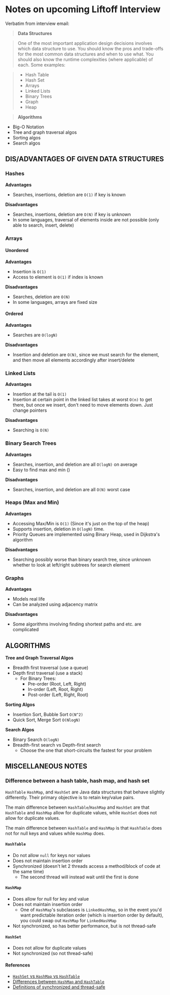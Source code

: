 # Notes on upcoming Liftoff Interview

Verbatim from interview email:

  > **Data Structures**

  > One of the most important application design decisions involves which data structure to use. You should know the pros and trade-offs for the most common data structures and when to use what. You should also know the runtime complexities (where applicable) of each. Some examples:

  > * Hash Table
  > * Hash Set
  > * Arrays
  > * Linked Lists
  > * Binary Trees
  > * Graph
  > * Heap

  > **Algorithms**
  * Big-O Notation  
  * Tree and graph traversal algos
  * Sorting algos
  * Search algos

## DIS/ADVANTAGES OF GIVEN DATA STRUCTURES

### Hashes

**Advantages**
* Searches, insertions, deletion are `O(1)` if key is known

**Disadvantages**

* Searches, insertions, deletion are `O(N)` if key is unknown
* In some languages, traversal of elements inside are not possible (only able to search, insert, delete)

### Arrays

#### Unordered

**Advantages**

* Insertion is `O(1)`
* Access to element is `O(1)` if index is known

**Disadvantages**

* Searches, deletion are `O(N)`
* In some languages, arrays are fixed size

#### Ordered

**Advantages**

* Searches are `O(logN)`

**Disadvantages**

* Insertion and deletion are `O(N)`, since we must search for the element, and then move all elements accordingly after insert/delete

### Linked Lists

**Advantages**

* Insertion at the tail is `O(1)`
* Insertion at certain point in the linked list takes at worst `O(n)` to get there, but once we insert, don't need to move elements down. Just change pointers

**Disadvantages**

* Searching is `O(N)`

### Binary Search Trees

**Advantages**

* Searches, insertion, and deletion are all `O(logN)` on average
* Easy to find max and min ()

**Disadvantages**

* Searches, insertion, and deletion are all `O(N)` worst case

### Heaps (Max and Min)

**Advantages**

* Accessing Max/Min is `O(1)` (Since it's just on the top of the heap)
* Supports insertion, deletion in `O(logN)` time.
* Priority Queues are implemented using Binary Heap, used in Dijkstra's algorithm

**Disadvantages**

* Searching possibly worse than binary search tree, since unknown whether to look at left/right subtrees for search element

### Graphs

**Advantages**

* Models real life
* Can be analyzed using adjacency matrix

**Disadvantages**

* Some algorithms involving finding shortest paths and etc. are complicated

## ALGORITHMS

**Tree and Graph Traversal Algos**

* Breadth first traversal (use a queue)
* Depth first traversal (use a stack)
  * For Binary Trees:
    * Pre-order (Root, Left, Right)
    * In-order (Left, Root, Right)
    * Post-order (Left, Right, Root)

**Sorting Algos**

* Insertion Sort, Bubble Sort `O(N^2)`
* Quick Sort, Merge Sort `O(NlogN)`

**Search Algos**

* Binary Search `O(logN)`
* Breadth-first search vs Depth-first search
  * Choose the one that short-circuits the fastest for your problem

## MISCELLANEOUS NOTES

### Difference between a hash table, hash map, and hash set

`HashTable` `HashMap`, and `HashSet` are Java data structures that behave slightly differently. Their primary objective is to retain key/value pairs.

The main difference between `HashTable`/`HashMap` and `HashSet` are that `HashTable` and `HashMap`  allow for duplicate values, while `HashSet` does not allow for duplicate values.

The main difference between `HashTable` and `HashMap` is that `HashTable` does not for null keys and values while `HashMap` does.

#### `HashTable`

* Do not allow `null` for keys nor values
* Does not maintain insertion order
* Synchronized (doesn't let 2 threads access a method/block of code at the same time)
  * The second thread will instead wait until the first is done

#### `HashMap`

* Does allow for null for key and value
* Does not maintain insertion order
  * One of `HashMap`'s subclasses is `LinkedHashMap`, so in the event you'd want predictable iteration order (which is insertion order by default), you could swap out `HashMap` for `LinkedHashMap`
* Not synchronized, so has better performance, but is not thread-safe

#### `HashSet`

* Does not allow for duplicate values
* Not synchronized (so not thread-safe)

#### References

* [`HashSet` vs `HashMap` vs `HashTable`](https://www.quora.com/What-is-the-difference-between-HashSet-HashMap-and-hash-table-How-do-they-behave-in-a-multi-threaded-environment)
* [Differences between `HashMap` and `HashTable`](http://stackoverflow.com/questions/40471/differences-between-hashmap-and-hashtable)
* [Definitions of synchronized and thread-safe](http://stackoverflow.com/questions/32163445/what-do-the-terms-synchronized-and-thread-safe-mean)
